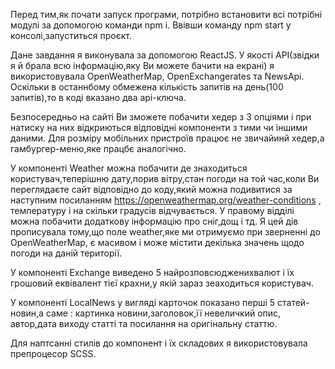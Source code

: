 Перед тим,як почати запуск програми, потрібно встановити всі потрібні модулі за допомогою команди npm i.
Ввівши команду npm start у консолі,запуститься проєкт.

Дане завдання я виконувала за допомогою ReactJS.
У якості API(звідки я й брала всю інформацію,яку Ви можете бачити на екрані) я використовувала OpenWeatherMap, OpenExchangerates та NewsApi. Оскільки в останнбому обмежена кількість запитів на день(100 запитів),то в коді вказано два api-ключа.

Безпосередньо на сайті Ви зможете побачити хедер з 3 опціями і при натиску на них відкриються відповідні компоненти з тими чи іншими даними. Для розміру мобільних пристроїв працює не звичайинй хедер,а гамбургер-меню,яке працбє аналогічно.

У компоненті Weather можна побачити де знаходиться користувач,теперішню дату,порив вітру,стан погоди на той час,коли Ви переглядаєте сайт відповідно до коду,який можна подивитися за наступним посиланням https://openweathermap.org/weather-conditions , температуру і на скільки градусів відчувається. У правому відділі можна побачити додаткову інформацію про сніг,дощ і тд. Я цей дів прописувала тому,що поле weather,яке ми отримуємо при зверненні до  OpenWeatherMap, є масивом і може містити декілька значень щодо погоди на даній території.

У компоненті Exchange виведено 5 найрозповсюдженихвалют і їх грошовий еквівалент тієї крахни,у якій зараз зеаходиться користувач.

У компоненті LocalNews у вигляді карточок показано перші 5 статей-новин,а саме : картинка новини,заголовок,її невеличкий опис, автор,дата виходу статті та посилання на оригінальну статтю.

Для наптсанні стилів до компонент і їх складових я використовувала препроцесор SCSS.